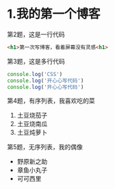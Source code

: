 # 1.我的第一个博客
第2题，这是一行代码
~~~html
<h1>第一次写博客，看着屏幕没有灵感<h1>
~~~
第3题，这是多行代码
~~~JavaScript
console.log('CSS')
console.log('开心心写代码')
console.log('开心心写代码')
~~~
第4题，有序列表，我喜欢吃的菜

1. 土豆烧茄子
2. 土豆烧南瓜
3. 土豆炖萝卜

第5题，无序列表，我的偶像

* 野原新之助
* 章鱼小丸子
* 可可西里
